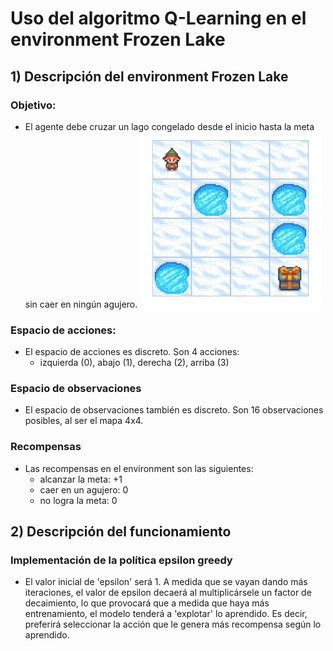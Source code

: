 # Uso del algoritmo Q-Learning en el environment Frozen Lake

## 1) Descripción del environment Frozen Lake
### **Objetivo**:
* El agente debe cruzar un lago congelado desde el inicio hasta la meta sin caer en ningún agujero.
![Environment](https://github.com/DianaMLlamocaZ/REINFORCEMENT_LEARNING/blob/main/Q-LEARNING/RL-FROZEN_LAKE/IMAGENES/Imagen1.JPG)

### **Espacio de acciones**:
* El espacio de acciones es discreto. Son 4 acciones:
  - izquierda (0), abajo (1), derecha (2), arriba (3) 

### **Espacio de observaciones**
* El espacio de observaciones también es discreto. Son 16 observaciones posibles, al ser el mapa 4x4.

### **Recompensas**
* Las recompensas en el environment son las siguientes:
  - alcanzar la meta: +1
  - caer en un agujero: 0
  - no logra la meta: 0
 
## 2) Descripción del funcionamiento
### **Implementación de la política epsilon greedy**
* El valor inicial de 'epsilon' será 1. A medida que se vayan dando más iteraciones, el valor de epsilon decaerá al multiplicársele un factor de decaimiento, lo que provocará que a medida que haya más entrenamiento, el modelo tenderá a 'explotar' lo aprendido. Es decir, preferirá seleccionar la acción que le genera más recompensa según lo aprendido.
